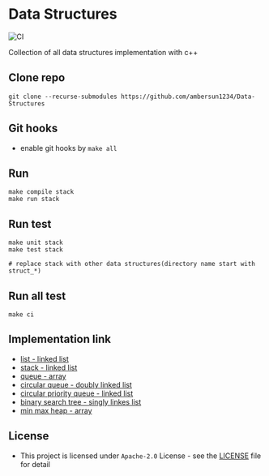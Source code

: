 # Data Structures
![CI](https://github.com/ambersun1234/Data-Structures/workflows/CI/badge.svg?branch=master)

Collection of all data structures implementation with c++

## Clone repo
```=1
git clone --recurse-submodules https://github.com/ambersun1234/Data-Structures
```
## Git hooks
+ enable git hooks by `make all`

## Run
```=1
make compile stack
make run stack
```

## Run test
```=1
make unit stack
make test stack

# replace stack with other data structures(directory name start with struct_*)
```

## Run all test
```=1
make ci
```

## Implementation link
+ [list - linked list](./struct_list)
+ [stack - linked list](./struct_stack)
+ [queue - array](./struct_queuea)
+ [circular queue - doubly linked list](./struct_queuec)
+ [circular priority queue - linked list](./struct_queuecp)
+ [binary search tree - singly linkes list](./struct_tree)
+ [min max heap - array](./struct_heap)

## License
+ This project is licensed under `Apache-2.0` License - see the [LICENSE](./LICENSE) file for detail
